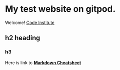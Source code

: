 # My test website on gitpod.

Welcome! [Code Institute](https://codeinstitute.s3.amazonaws.com/fullstack/ci_logo_small.png)


## h2 heading
### h3

Here is link to **[Markdown Cheatsheet](https://github.com/adam-p/markdown-here/wiki/Markdown-Cheatsheet)**